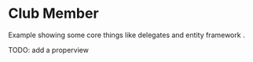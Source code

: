 # Club Member

Example showing some core things like delegates and entity framework .

TODO: add a properview